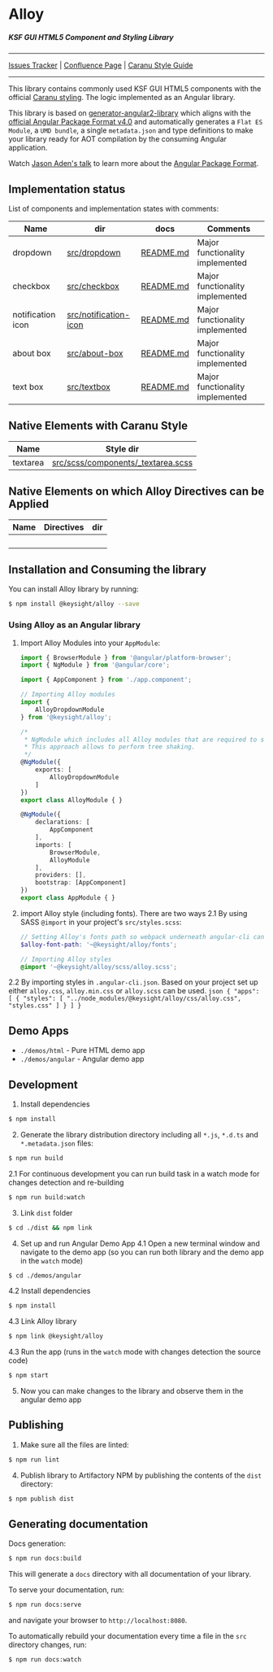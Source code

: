 Alloy
===========

##### KSF GUI HTML5 Component and Styling Library

---
[Issues Tracker](https://jira.it.keysight.com/projects/ALLOY) | [Confluence Page](https://confluence.it.keysight.com/display/KsfGui/About+Alloy) | [Caranu Style Guide](https://confluence.it.keysight.com/display/guiGuild/Visual+Style+Guide+-+Both+Schemes+-+Updated)

---

This library contains commonly used KSF GUI HTML5 components with the official [Caranu styling](https://confluence.it.keysight.com/display/guiGuild/Visual+Style+Guide+-+Both+Schemes+-+Updated?preview=/39592284/39592281/Keysight-Style_Guide2.pdf).
The logic implemented as an Angular library.


This library is based on [generator-angular2-library](https://github.com/jvandemo/generator-angular2-library) which aligns with the [official Angular Package Format v4.0](https://goo.gl/AMOU5G) and automatically generates a `Flat ES Module`, a `UMD bundle`, a single `metadata.json` and type definitions to make your library ready for AOT compilation by the consuming Angular application.

Watch [Jason Aden's talk](https://www.youtube.com/watch?v=unICbsPGFIA) to learn more about the [Angular Package Format](https://goo.gl/AMOU5G).

## Implementation status
List of components and implementation states with comments:

| Name              | dir          | docs                                                                                       | Comments                                  |
| ---------------   | ------------ | ----------------------------------------------------------------------------------         | ----------------------------------------- |
| dropdown          | [src/dropdown](https://bitbucket.it.keysight.com/projects/KSFGUI/repos/alloy/browse/src/dropdown)         | [README.md](https://bitbucket.it.keysight.com/projects/KSFGUI/repos/alloy/browse/src/dropdown/README.md) | Major functionality implemented|
| checkbox          | [src/checkbox](https://bitbucket.it.keysight.com/projects/KSFGUI/repos/alloy/browse/src/checkbox)         | [README.md](https://bitbucket.it.keysight.com/projects/KSFGUI/repos/alloy/browse/src/checkbox/README.md) | Major functionality implemented|
| notification icon | [src/notification-icon](https://bitbucket.it.keysight.com/projects/KSFGUI/repos/alloy/browse/src/notification-icon)| [README.md](https://bitbucket.it.keysight.com/projects/KSFGUI/repos/alloy/browse/src/notification-icon/README.md) | Major functionality implemented|
| about box         | [src/about-box](https://bitbucket.it.keysight.com/projects/KSFGUI/repos/alloy/browse/src/about-box)        | [README.md](https://bitbucket.it.keysight.com/projects/KSFGUI/repos/alloy/browse/src/about-box/README.md) | Major functionality implemented|
| text box          | [src/textbox](https://bitbucket.it.keysight.com/projects/KSFGUI/repos/alloy/browse/src/textbox)          | [README.md](https://bitbucket.it.keysight.com/projects/KSFGUI/repos/alloy/browse/src/textbox/README.md) | Major functionality implemented|

## Native Elements with Caranu Style
| Name              | Style dir                                                                                                                                        |
| ---------------   | --------------------------------------------------------------------------------------------------------------------------------------           |
| textarea          | [src/scss/components/\_textarea.scss](https://bitbucket.it.keysight.com/projects/KSFGUI/repos/alloy/browse/src/scss/components/_textarea.scss)   |

## Native Elements on which Alloy Directives can be Applied
| Name              | Directives        | dir           |
| ---------------   | ----------        | -----------   |
| &nbsp;            | &nbsp;            | &nbsp;        |


## Installation and Consuming the library

You can install Alloy library by running:

```bash
$ npm install @keysight/alloy --save
```

### Using Alloy as an Angular library

1. Import Alloy Modules into your `AppModule`:
    ```typescript
    import { BrowserModule } from '@angular/platform-browser';
    import { NgModule } from '@angular/core';

    import { AppComponent } from './app.component';

    // Importing Alloy modules
    import {
        AlloyDropdownModule
    } from '@keysight/alloy';

    /*
     * NgModule which includes all Alloy modules that are required to serve the demo app.
     * This approach allows to perform tree shaking.
     */
    @NgModule({
        exports: [
            AlloyDropdownModule
        ]
    })
    export class AlloyModule { }

    @NgModule({
        declarations: [
            AppComponent
        ],
        imports: [
            BrowserModule,
            AlloyModule
        ],
        providers: [],
        bootstrap: [AppComponent]
    })
    export class AppModule { }
    ```
2. import Alloy style (including fonts). There are two ways
2.1 By using SASS `@import` in your project's `src/styles.scss`:
    ```scss
    // Setting Alloy's fonts path so webpack underneath angular-cli can resolve and copy font files over
    $alloy-font-path: '~@keysight/alloy/fonts';

    // Importing Alloy styles
    @import '~@keysight/alloy/scss/alloy.scss';
    ```
2.2 By importing styles in `.angular-cli.json`. Based on your project set up either `alloy.css`, `alloy.min.css` or `alloy.scss` can be used.
    ```json
    {
      "apps": [
        {
          "styles": [
            "../node_modules/@keysight/alloy/css/alloy.css",
            "styles.css"
          ]
        }
      ]
    }
    ```

## Demo Apps
- `./demos/html` - Pure HTML demo app
- `./demos/angular` - Angular demo app


## Development
1. Install dependencies
```bash
$ npm install
```
2. Generate the library distribution directory including all `*.js`, `*.d.ts` and `*.metadata.json` files:
```bash
$ npm run build
```
2.1 For continuous development you can run build task in a watch mode for changes detection and re-building
```bash
$ npm run build:watch
```

3. Link `dist` folder
```bash
$ cd ./dist && npm link
```

4. Set up and run Angular Demo App
4.1 Open a new terminal window and navigate to the demo app (so you can run both library and the demo app in the `watch` mode)
```bash
$ cd ./demos/angular
```
4.2 Install dependencies
```bash
$ npm install
```
4.3 Link Alloy library
```bash
$ npm link @keysight/alloy
```
4.3 Run the app (runs in the `watch` mode with changes detection the source code)
```bash
$ npm start
```

5. Now you can make changes to the library and observe them in the angular demo app

## Publishing
1. Make sure all the files are linted:
```bash
$ npm run lint
```

4. Publish library to Artifactory NPM by publishing the contents of the `dist` directory:
```bash
$ npm publish dist
```

## Generating documentation

Docs generation:
```bash
$ npm run docs:build
```

This will generate a `docs` directory with all documentation of your library.

To serve your documentation, run:

```bash
$ npm run docs:serve
```

and navigate your browser to `http://localhost:8080`.

To automatically rebuild your documentation every time a file in the `src` directory changes, run:

```bash
$ npm run docs:watch
```
